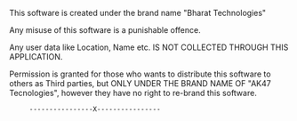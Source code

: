 This software is created under the brand name "Bharat Technologies"

Any misuse of this software is a punishable offence.

Any user data like Location, Name etc. IS NOT COLLECTED THROUGH THIS APPLICATION.

Permission is granted for those who wants to distribute this software to others as Third parties, but ONLY UNDER THE BRAND NAME OF "AK47 Tecnologies", however they have no right to re-brand this software.

         ----------------X----------------